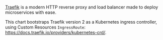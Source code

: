 [Traefik](https://traefik.io/) is a modern HTTP reverse proxy and load balancer made to deploy
microservices with ease.

This chart bootstraps Traefik version 2 as a Kubernetes ingress controller,
using Custom Resources `IngressRoute`: <https://docs.traefik.io/providers/kubernetes-crd/>.

